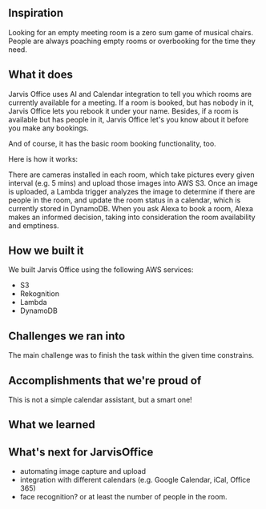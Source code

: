 ## Inspiration

Looking for an empty meeting room is a zero sum game of musical chairs. People are always poaching empty rooms or overbooking for the time they need.

## What it does

Jarvis Office uses AI and Calendar integration to tell you which rooms are currently available for a meeting. If a room is booked, but has nobody in it, Jarvis Office lets you rebook it under your name.
Besides, if a room is available but has people in it, Jarvis Office let's you know about it before you make any bookings.

And of course, it has the basic room booking functionality, too.

Here is how it works:

There are cameras installed in each room, which take pictures every given interval (e.g. 5 mins) and upload those images into AWS S3. Once an image is uploaded, a Lambda trigger analyzes the image to determine if there are people in the room, and update the room status in a calendar, which is currently stored in DynamoDB.
When you ask Alexa to book a room, Alexa makes an informed decision, taking into consideration the room availability and emptiness.

## How we built it

We built Jarvis Office using the following AWS services:
 - S3
 - Rekognition
 - Lambda
 - DynamoDB

## Challenges we ran into

The main challenge was to finish the task within the given time constrains.

## Accomplishments that we're proud of

This is not a simple calendar assistant, but a smart one!

## What we learned



## What's next for JarvisOffice

 - automating image capture and upload
 - integration with different calendars (e.g. Google Calendar, iCal, Office 365)
 - face recognition? or at least the number of people in the room.
